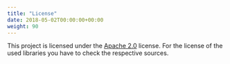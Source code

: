 ```yaml
---
title: "License"
date: 2018-05-02T00:00:00+00:00
weight: 90
---
```


This project is licensed under the [Apache 2.0](https://github.com/owncloud/ocis-hello/blob/master/LICENSE) license. For the license of the used libraries you have to check the respective sources.
